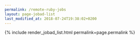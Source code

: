 ```yaml
---
permalink: /remote-ruby-jobs
layout: page-jobad-list
last_modified_at: 2018-07-24T19:38:02+0200
---
```

{% include render_jobad_list.html permalink=page.permalink %}
